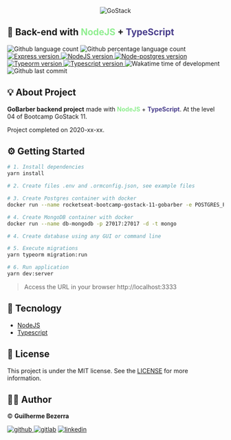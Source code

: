 <p align="center">
    <img alt="GoStack" src="https://i.lensdump.com/i/jCEM0c.png" />
</p>

## :rocket: Back-end with <span style="color:lightgreen;">NodeJS</span> + <span style="color:darkslateblue;">TypeScript</span>

<p align="left">
    <img alt="Github language count" src="https://img.shields.io/github/languages/count/gbdsantos/nodejs-bootcamp-gostack-11-gobarber">

  <img alt="Github percentage language count" src="https://img.shields.io/github/languages/top/gbdsantos/nodejs-bootcamp-gostack-11-gobarber">

  <a href="http://expressjs.com/">
    <img alt="Express version" src="https://img.shields.io/github/package-json/dependency-version/gbdsantos/nodejs-bootcamp-gostack-11-gobarber/express">
  </a>

  <a href="https://nodejs.org/en/">
    <img alt="NodeJS version" src="https://img.shields.io/badge/nodejs-v12.16.1%20LTS-brightgreen">
  </a>

  <a href="https://node-postgres.com/">
    <img alt="Node-postgres version" src="https://img.shields.io/github/package-json/dependency-version/gbdsantos/nodejs-bootcamp-gostack-11-gobarber/pg">
  </a>

  <a href="https://typeorm.io/#/">
    <img alt="Typeorm version" src="https://img.shields.io/github/package-json/dependency-version/gbdsantos/nodejs-bootcamp-gostack-11-gobarber/typeorm">
  </a>

  <a href="https://www.typescriptlang.org/">
    <img alt="Typescript version" src="https://img.shields.io/github/package-json/dependency-version/gbdsantos/nodejs-bootcamp-gostack-11-gobarber/dev/typescript">
  </a>

  <img alt="Wakatime time of development" src="https://wakatime.com/badge/github/gbdsantos/nodejs-bootcamp-gostack-11-gobarber.svg">

  <img alt="Github last commit" src="https://img.shields.io/github/last-commit/gbdsantos/nodejs-bootcamp-gostack-11-gobarber">
</p>

## :bulb: About Project

**GoBarber backend project** made with <span style="color:lightgreen; font-weight:bold;">**NodeJS**</span> + <span style="color:darkslateblue; font-weight:bold;">**TypeScript**</span>. At the level 04 of Bootcamp GoStack 11.

Project completed on 2020-xx-xx.

## :gear: Getting Started

```Bash
# 1. Install dependencies
yarn install

# 2. Create files .env and .ormconfig.json, see example files

# 3. Create Postgres container with docker
docker run --name rocketseat-bootcamp-gostack-11-gobarber -e POSTGRES_PASSWORD=docker -p 5432:5432 -d postgres

# 4. Create MongoDB container with docker
docker run --name db-mongodb -p 27017:27017 -d -t mongo 

# 4. Create database using any GUI or command line

# 5. Execute migrations
yarn typeorm migration:run

# 6. Run application
yarn dev:server
```

> Access the URL in your browser http://localhost:3333

## :wrench: Tecnology

- [NodeJS](https://nodejs.org/)
- [Typescript](https://www.typescriptlang.org/)

## :memo: License

This project is under the MIT license. See the [LICENSE](https://github.com/gbdsantos/bootcamp-gostack-gobarber-frontend/blob/master/LICENSE) for more information.

## :man_astronaut: Author

©️ **Guilherme Bezerra**

[![github](http://ap.imagensbrasil.org/images/2018/12/10/github-logo-1.png) ](http://www.github.com/gbdsantos)
[![gitlab](http://ap.imagensbrasil.org/images/2018/12/10/gitlab-32.png)](https://gitlab.com/gbdsantos1)
[![linkedin](http://ap.imagensbrasil.org/images/2018/12/10/linkedin-1.png)](https://www.linkedin.com/in/gbdsantos/)
